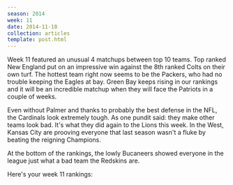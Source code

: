 ```yaml
---
season: 2014
week: 11
date: 2014-11-18
collection: articles
template: post.html
---
```


Week 11 featured an unusual 4 matchups between top 10 teams. Top ranked New England
put on an impressive win against the 8th ranked Colts on their own turf. The hottest
team right now seems to be the Packers, who had no trouble keeping the Eagles
at bay. Green Bay keeps rising in our rankings and it will be an incredible
matchup when they will face the Patriots in a couple of weeks.

Even without Palmer and thanks to probably the best defense in the NFL, the Cardinals
look extremely tough. As one pundit said: they make other teams look bad. It's what
they did again to the Lions this week. In the West, Kansas City are prooving everyone
that last season wasn't a fluke by beating the reigning Champions.

At the bottom of the rankings, the lowly Bucaneers showed everyone in the league
just what a bad team the Redskins are.

Here's your week 11 rankings:
